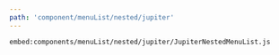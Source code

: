 ```yaml
---
path: 'component/menuList/nested/jupiter'
---
```


`embed:components/menuList/nested/jupiter/JupiterNestedMenuList.js`
